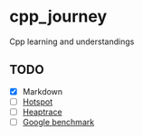# cpp_journey
Cpp learning and understandings 

## TODO
- [x] Markdown 
- [ ] [Hotspot](https://github.com/KDAB/hotspot)
- [ ] [Heaptrace](https://github.com/KDE/heaptrack)
- [ ] [Google benchmark](http://quick-bench.com/G7B2w0xPUWgOVvuzI7unES6cU4w)
